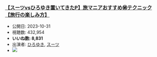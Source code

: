 ### [【スーツvsひろゆき置いてきたP】旅マニアおすすめ㊙︎テクニック【旅行の楽しみ方】](https://www.youtube.com/watch?v=3K5IbtDtN30)
-   公開日: 2023-10-31
-   視聴数: 432,954
-   **いいね数: 8,831**
-   出演者: [ひろゆき](/rehacq_fan/people/ひろゆき "wikilink"), [スーツ](/rehacq_fan/people/スーツ "wikilink")
- [![](https://img.youtube.com/vi/3K5IbtDtN30/hqdefault.jpg)](https://www.youtube.com/watch?v=3K5IbtDtN30)
